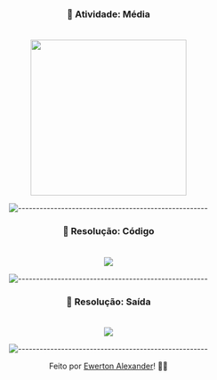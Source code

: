  <div align="center">
 
 ### 🧾 Atividade: Média<br><br>

<img src="https://github.com/Ewertonalex/Disciplina-Tecnologias-para-BackEnd/blob/main/aula3/M%C3%A9dia/Enunciado%20da%20atividade.jpg" width=280>

![-----------------------------------------------------](https://raw.githubusercontent.com/andreasbm/readme/master/assets/lines/rainbow.png)

 ### 🧾 Resolução: Código<br><br>

<img src="https://github.com/Ewertonalex/Disciplina-Tecnologias-para-BackEnd/blob/main/aula3/M%C3%A9dia/resolu%C3%A7%C3%A3o%20media%20c%C3%B3digo.jpg">

![-----------------------------------------------------](https://raw.githubusercontent.com/andreasbm/readme/master/assets/lines/rainbow.png)

 ### 🧾 Resolução: Saída<br><br>

<img src="https://github.com/Ewertonalex/Disciplina-Tecnologias-para-BackEnd/blob/main/aula3/M%C3%A9dia/resolu%C3%A7%C3%A3o%20media%20print(sa%C3%ADda).jpg">

![-----------------------------------------------------](https://raw.githubusercontent.com/andreasbm/readme/master/assets/lines/rainbow.png)


  
  Feito por <a href="https://www.linkedin.com/in/ewerton-alexander-780869232/" target="_blank">Ewerton Alexander</a>!
    <g-emoji class="g-emoji" alias="wave" fallback-src="https://github.githubassets.com/images/icons/emoji/unicode/1f44b.png">👨‍🚀</g-emoji><br>
  
  </div>
